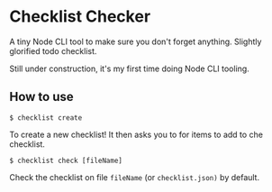 # Checklist Checker
A tiny Node CLI tool to make sure you don't forget anything. Slightly glorified todo checklist.

Still under construction, it's my first time doing Node CLI tooling.

## How to use
```
$ checklist create
```
To create a new checklist! It then asks you to for items to add to che checklist.

```
$ checklist check [fileName]
```
Check the checklist on file `fileName` (or `checklist.json)` by default.